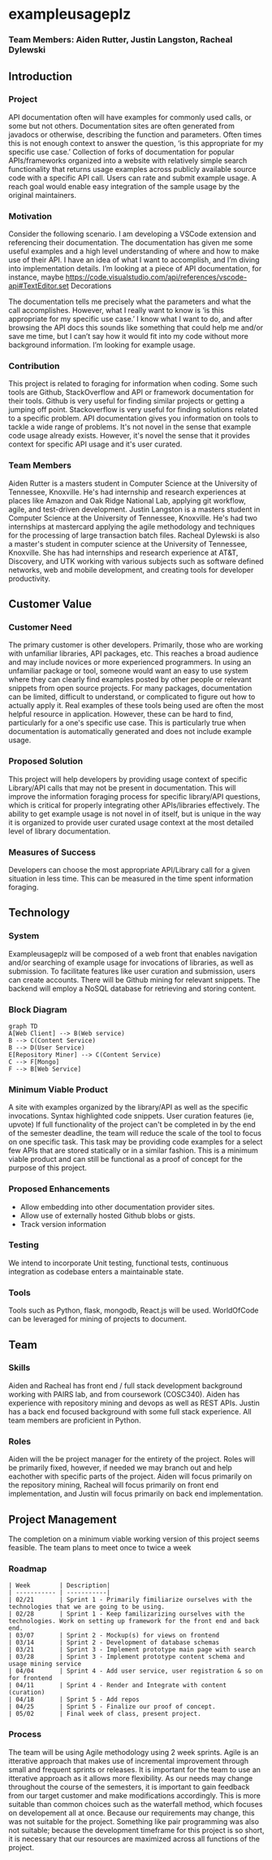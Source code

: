 # **exampleusageplz**
### **Team Members: Aiden Rutter, Justin Langston, Racheal Dylewski**

## **Introduction**
### Project  
  API documentation often will have examples for commonly used calls, or some but not others. Documentation sites are often generated from javadocs or otherwise, describing the function and parameters. Often times this is not enough context to answer the question, ‘is this appropriate for my specific use case.’ Collection of forks of documentation for popular APIs/frameworks organized into a website with relatively simple search functionality that returns usage examples across publicly available source code with a specific API call. Users can rate and submit example usage. A reach goal would enable easy integration of the sample usage by the original maintainers.

### Motivation
Consider the following scenario. I am developing a VSCode extension and referencing their documentation. The documentation has given me some useful examples and a high level understanding of where and how to make use of their API. I have an idea of what I want to accomplish, and I’m diving into implementation details. I’m looking at a piece of API documentation, for instance, maybe
https://code.visualstudio.com/api/references/vscode-api#TextEditor.set Decorations

The documentation tells me precisely what the parameters and what the call accomplishes. However, what I really want to know is ‘is this appropriate for my specific use case.’ I know what I want to do, and after browsing the API docs this sounds like something that could help me and/or save me time, but I can’t say how it would fit into my code without more background information. I’m looking for example usage. 

### Contribution

This project is related to foraging for information when coding. Some such tools are Github, StackOverflow and API or framework documentation for their tools. Github is very useful for finding similar projects or getting a jumping off point. Stackoverflow is very useful for finding solutions related to a specific problem. API documentation gives you information on tools to tackle a wide range of problems. It's not novel in the sense that example code usage already exists. However, it's novel the sense that it provides context for specific API usage and it's user curated. 

### Team Members
Aiden Rutter is a masters student in Computer Science at the University of Tennessee, Knoxville. 
He's had internship and research experiences at places like Amazon and Oak Ridge National Lab, applying git workflow, agile, and test-driven development. Justin Langston is a masters student in Computer Science at the University of Tennessee, Knoxville. He's had two internships at mastercard applying the agile methodology and techniques for the processing of large transaction batch files. Racheal Dylewski is also a master's student in computer science at the University of Tennessee, Knoxville.  She has had internships and research experience at AT&T, Discovery, and UTK working with various subjects such as software defined networks, web and mobile development, and creating tools for developer productivity.

## Customer Value
### Customer Need
The primary customer is other developers. Primarily, those who are working with unfamiliar libraries, API packages, etc. This reaches a broad audience and may include novices or more experienced programmers. In using an unfamiliar package or tool, someone would want an easy to use system where they can clearly find examples posted by other people or relevant snippets from open source projects. For many packages, documentation can be limited, difficult to understand, or complicated to figure out how to actually apply it. Real examples of these tools being used are often the most helpful resource in application. However, these can be hard to find, particularly for a one's specific use case. This is particularly true when documentation is automatically generated and does not include example usage.
  
### Proposed Solution
This project will help developers by providing usage context of specific Library/API calls that may not be present in documentation. This will improve the information foraging process for specific library/API questions, which is critical for properly integrating other APIs/libraries effectively. The ability to get example usage is not novel in of itself, but is unique in the way it is organized to provide user curated usage context at the most detailed level of library documentation.

### Measures of Success
Developers can choose the most appropriate API/Library call for a given situation in less time. This can be measured in the time spent information foraging.

## Technology
### System
Exampleusageplz will be composed of a web front that enables navigation and/or searching of example usage for invocations of libraries, as well as submission. To facilitate features like user curation and submission, users can create accounts. There will be Github mining for relevant snippets. The backend will employ a NoSQL database for retrieving and storing content.

### Block Diagram
  <!-- use the new mermaid feature -->
  <!-- https://github.blog/2022-02-14-include-diagrams-markdown-files-mermaid/ -->
  ```mermaid
  graph TD
  A[Web Client] --> B(Web service)
  B --> C(Content Service)
  B --> D(User Service)
  E[Repository Miner] --> C(Content Service)
  C --> F[Mongo]
  F --> B[Web Service]

  ```
 
### Minimum Viable Product
A site with examples organized by the library/API as well as the specific invocations. Syntax highlighted code snippets. User curation features (ie, upvote)
    If full functionality of the project can't be completed in by the end of the semester deadline, the team will reduce the scale of the tool to focus on one specific task. This task may be providing code examples for a select few APIs that are stored statically or in a similar fashion. This is a minimum viable product and can still be functional as a proof of concept for the purpose of this project.


    
### Proposed Enhancements
* Allow embedding into other documentation provider sites. 
* Allow use of externally hosted Github blobs or gists.
* Track version information 

### Testing
We intend to incorporate Unit testing, functional tests, continuous integration as codebase enters a maintainable state.
    
### Tools
Tools such as Python, flask, mongodb, React.js will be used. WorldOfCode can be leveraged for mining of projects to document.

## Team
### Skills
Aiden and Racheal has front end / full stack development background working with PAIRS lab, and from coursework (COSC340). Aiden has experience with repository mining and devops as well as REST APIs. Justin has a back end focused background with some full stack experience. All team members are proficient in Python.

### Roles
Aiden will the be project manager for the entirety of the project.
Roles will be primarily fixed, however, if needed we may branch out and help eachother with specific parts of the project. Aiden will focus primarily on the repository mining, Racheal will focus primarily on front end implementation, and Justin will focus primarily on back end implementation. 

## Project Management
The completion on a minimum viable working version of this project seems feasible. The team plans to meet once to twice a week

### Roadmap
    | Week        | Description|
    | ----------- | -----------|
    | 02/21       | Sprint 1 - Primarily fimiliarize ourselves with the technologies that we are going to be using. 
    | 02/28       | Sprint 1 - Keep familizarizing ourselves with the technologies. Work on setting up framework for the front end and back end. 
    | 03/07       | Sprint 2 - Mockup(s) for views on frontend
    | 03/14       | Sprint 2 - Development of database schemas
    | 03/21       | Sprint 3 - Implement prototype main page with search
    | 03/28       | Sprint 3 - Implement prototype content schema and usage mining service
    | 04/04       | Sprint 4 - Add user service, user registration & so on for frontend
    | 04/11       | Sprint 4 - Render and Integrate with content (curation)
    | 04/18       | Sprint 5 - Add repos
    | 04/25       | Sprint 5 - Finalize our proof of concept. 
    | 05/02       | Final week of class, present project.

### Process
The team will be using Agile methodology using 2 week sprints. Agile is an itterative approach that makes use of incremental improvement through small and frequent sprints or releases. It is important for the team to use an itterative approach as it allows more flexibility. As our needs may change throughout the course of the semesters, it is important to gain feedback from our target customer and make modifications accordingly. This is more suitable than common choices such as the waterfall method, which focuses on developement all at once. Because our requirements may change, this was not suitable for the project. Something like pair programming was also not suitable; because the development timeframe for this project is so short, it is necessary that our resources are maximized across all functions of the project.
